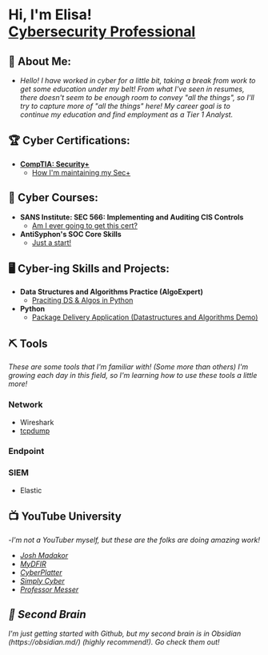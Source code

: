 <h1>Hi, I'm Elisa! <br/><a href="https://www.linkedin.com/in/elisa-locke-a90519349/">Cybersecurity Professional</a> 

<h2>🐘 About Me:</h2>

- <i>Hello! I have worked in cyber for a little bit, taking a break from work to get some education under my belt!  From what I've seen in resumes, there doesn't seem to be enough room to convey "all the things", so I'll try to capture more of "all the things" here!  My career goal is to continue my education and find employment as a Tier 1 Analyst.</i>  
  
<h2>🏆 Cyber Certifications:</h2>

- <b><a href="https://www.credly.com/badges/8cc50619-a408-4ca6-ba81-0cfa4a1a937f/public_url">CompTIA: Security+ </b>
  - How I'm [maintaining my Sec+](https://github.com/autorotink/SecPlusMaint)

<h2>🏫 Cyber Courses:</h2>

- <b>SANS Institute: SEC 566: Implementing and Auditing CIS Controls </b>
  - [Am I ever going to get this cert?](https://github.com/autorotink/GCCC/blob/main/README.md)
- <b>AntiSyphon's SOC Core Skills</b>
  - [Just a start!](https://github.com/autorotink/AntiSyphon)

<h2>🖥️ Cyber-ing Skills and Projects:</h2>

- <b>Data Structures and Algorithms Practice (AlgoExpert)</b>
  - [Praciting DS & Algos in Python](https://github.com/joshmadakor1/Algorithms-Practice)
- <b>Python</b>
  - [Package Delivery Application (Datastructures and Algorithms Demo)](https://github.com/joshmadakor1/Package-Delivery-Pathfinding-Algorithm)

## ⛏️ Tools
*These are some tools that I'm familiar with! (Some more than others) I'm growing each day in this field, so I'm learning how to use these tools a little more!*
### Network
- Wireshark
- [tcpdump](https://github.com/autorotink/tcpdump/blob/main/README.md)
### Endpoint

### SIEM
- Elastic


<h2>📺 YouTube University</h2>

-<i>I'm not a YouTuber myself, but these are the folks are doing amazing work!  

- [Josh Madakor](https://www.youtube.com/@JoshMadakor)
- [MyDFIR](https://www.youtube.com/@MyDFIR)
- [CyberPlatter](https://www.youtube.com/@cyberplatter8980)
- [Simply Cyber](https://www.youtube.com/@SimplyCyber)
- [Professor Messer](https://www.youtube.com/@professormesser)

<h2>🧠 Second Brain </h2>
<i>I'm just getting started with Github, but my second brain is in Obsidian (https://obsidian.md/) (highly recommend!).  Go check them out!</i>

<!--
**joshmadakor1/joshmadakor1** is a ✨ _special_ ✨ repository because its `README.md` (this file) appears on your GitHub profile.

Here are some ideas to get you started:

- 🔭 I’m currently working on ...
- 🌱 I’m currently learning ...
- 👯 I’m looking to collaborate on ...
- 🤔 I’m looking for help with ...
- 💬 Ask me about ...
- 📫 How to reach me: ...
- 😄 Pronouns: ...
- ⚡ Fun fact: ...
-->
